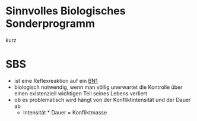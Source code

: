# Sinnvolles Biologisches Sonderprogramm
kurz
# SBS
- ist eine Reflexreaktion auf ein [BN1](5BN/BN1.md)
- biologisch notwendig, wenn man völlig unerwartet die Kontrolle über einen existenziell wichtigen Teil seines Lebens verliert
- ob es problematisch wird hängt von der Konfliktintensität und der Dauer ab
	- Intensität * Dauer = Konfliktmasse